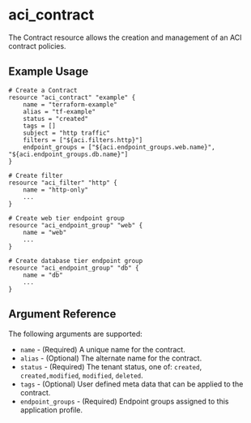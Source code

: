 # aci_contract

The Contract resource allows the creation and management of an ACI contract policies.

## Example Usage

```hcl
# Create a Contract
resource "aci_contract" "example" {
    name = "terraform-example"
    alias = "tf-example"    
    status = "created"
    tags = []
    subject = "http traffic"
    filters = ["${aci.filters.http}"]
    endpoint_groups = ["${aci.endpoint_groups.web.name}", "${aci.endpoint_groups.db.name}"]
}

# Create filter
resource "aci_filter" "http" {
    name = "http-only"    
    ...
}

# Create web tier endpoint group
resource "aci_endpoint_group" "web" {
    name = "web"
    ...
}

# Create database tier endpoint group
resource "aci_endpoint_group" "db" {
    name = "db"
    ...
}

```

## Argument Reference

The following arguments are supported:

* `name` - (Required) A unique name for the contract.
* `alias` - (Optional) The alternate name for the contract.
* `status` - (Required) The tenant status, one of: `created`, `created,modified`, `modified`, `deleted`.  
* `tags` - (Optional) User defined meta data that can be applied to the contract.
* `endpoint_groups` - (Required) Endpoint groups assigned to this application profile.